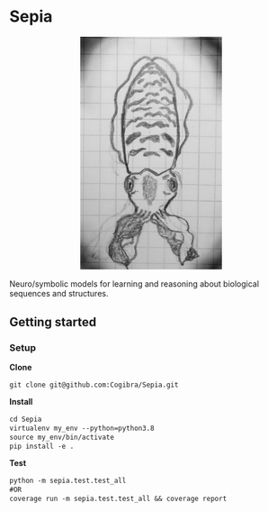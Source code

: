 # Sepia

<div align="center">
<img src="https://github.com/cogibra/sepia/raw/master/assets/sepia_sketch.jpg" width=50%>
</div>

Neuro/symbolic models for learning and reasoning about biological sequences and structures.

## Getting started

### Setup

**Clone**

```
git clone git@github.com:Cogibra/Sepia.git 
```

**Install**

```
cd Sepia
virtualenv my_env --python=python3.8
source my_env/bin/activate
pip install -e .
```

**Test**

```
python -m sepia.test.test_all
#OR
coverage run -m sepia.test.test_all && coverage report
```

